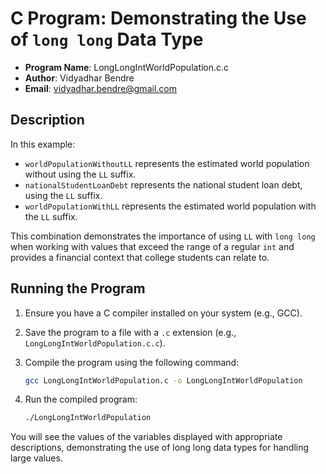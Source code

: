 # C Program: Demonstrating the Use of `long long` Data Type

- **Program Name**: LongLongIntWorldPopulation.c.c
- **Author**: Vidyadhar Bendre
- **Email**: vidyadhar.bendre@gmail.com

## Description

In this example:

- `worldPopulationWithoutLL` represents the estimated world population without using the `LL` suffix.
- `nationalStudentLoanDebt` represents the national student loan debt, using the `LL` suffix.
- `worldPopulationWithLL` represents the estimated world population with the `LL` suffix.

This combination demonstrates the importance of using `LL` with `long long` when working with values that exceed the range of a regular `int` and provides a financial context that college students can relate to.

## Running the Program

1. Ensure you have a C compiler installed on your system (e.g., GCC).
2. Save the program to a file with a `.c` extension (e.g., `LongLongIntWorldPopulation.c.c`).
3. Compile the program using the following command:

   ```bash
   gcc LongLongIntWorldPopulation.c -o LongLongIntWorldPopulation

1. Run the compiled program:

   ```bash
   ./LongLongIntWorldPopulation

You will see the values of the variables displayed with appropriate descriptions, demonstrating the use of long long data types for handling large values.

